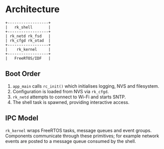 # Architecture

```
+------------------+
|   rk_shell       |
+------------------+
| rk_netd rk_fsd   |
| rk_cfgd rk_otad  |
+------------------+
|    rk_kernel     |
+------------------+
|   FreeRTOS/IDF   |
```

## Boot Order
1. `app_main` calls `rc_init()` which initialises logging, NVS and filesystem.
2. Configuration is loaded from NVS via `rk_cfgd`.
3. `rk_netd` attempts to connect to Wi-Fi and starts SNTP.
4. The shell task is spawned, providing interactive access.

## IPC Model
`rk_kernel` wraps FreeRTOS tasks, message queues and event groups. Components
communicate through these primitives; for example network events are posted to a
message queue consumed by the shell.
